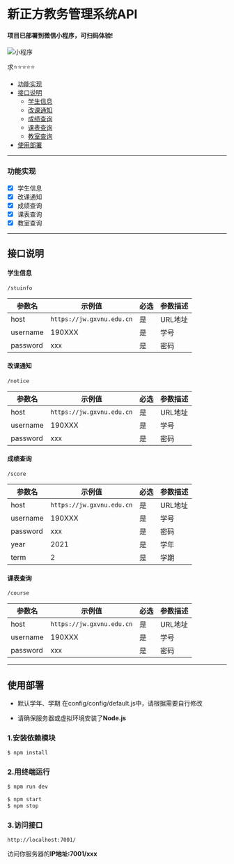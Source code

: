 # 新正方教务管理系统API




#### 项目已部署到微信小程序，可扫码体验!


![小程序](https://s3.bmp.ovh/imgs/2022/04/28/6cdc950f8299c5f1.png)



求⭐⭐⭐⭐⭐


 - [功能实现](#功能实现)
 - [接口说明](#接口说明)
    - [学生信息](#学生信息)
    - [改课通知](#改课通知)
    - [成绩查询](#成绩查询)
    - [课表查询](#课表查询)
    - [教室查询](#教室查询)
 - [使用部署](#使用部署)

------


### 功能实现

 - [x] 学生信息
 - [x] 改课通知
 - [x] 成绩查询
 - [x] 课表查询
 - [x] 教室查询

------


## 接口说明


#### 学生信息 

```
/stuinfo
```

参数名|示例值|必选|参数描述 
 ---- | ---- | ---- | ----
host | ```https://jw.gxvnu.edu.cn``` | 是 | URL地址 |
username | 190XXX | 是 | 学号 
password | xxx    | 是 | 密码 

#### 改课通知
```
/notice
```

参数名|示例值|必选|参数描述 
 ---- | ---- | ---- | ----
host | ```https://jw.gxvnu.edu.cn``` | 是 | URL地址 |
username | 190XXX | 是 | 学号 |
password | xxx    | 是 | 密码 |

#### 成绩查询
```
/score
```

参数名|示例值|必选|参数描述 
 ---- | ---- | ---- | ----
host | ```https://jw.gxvnu.edu.cn``` | 是 | URL地址 |
username | 190XXX | 是 | 学号 |
password | xxx    | 是 | 密码 |
year | 2021 | 是 | 学年 |
term | 2 | 是 | 学期 |

#### 课表查询
```
/course
```

参数名|示例值|必选|参数描述 
 ---- | ---- | ---- | ----
host | ```https://jw.gxvnu.edu.cn``` | 是 | URL地址 |
username | 190XXX | 是 | 学号 |
password | xxx    | 是 | 密码 |


------

## 使用部署
 - 默认学年、学期 在config/config/default.js中，请根据需要自行修改

 - 请确保服务器或虚拟环境安装了**Node.js**

### 1.安装依赖模块

```bash
$ npm install
```

### 2.用终端运行

```bash
$ npm run dev
```
```bash
$ npm start
$ npm stop
```

### 3.访问接口

```
http://localhost:7001/
```

访问你服务器的**IP地址:7001/xxx**